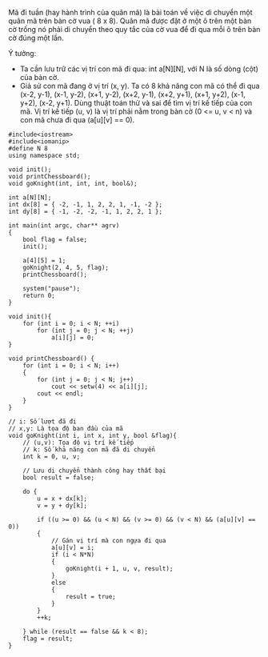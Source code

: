 Mã đi tuần (hay hành trình của quân mã) là bài toán về việc di chuyển một quân mã trên bàn cờ vua ( 8 x 8). Quân mã được đặt ở một ô trên một bàn cờ trống nó phải di chuyển theo quy tắc của cờ vua để đi qua mỗi ô trên bàn cờ đúng một lần.

Ý tưởng:
+ Ta cần lưu trữ các vị trí con mã đi qua: int a[N][N], với N là số dòng (cột) của bàn cờ.
+ Giả sử con mã đang ở vị trí (x, y). Ta có 8 khả năng  con mã có thể đi qua (x-2, y-1), (x-1, y-2), (x+1, y-2), (x+2, y-1), (x+2, y+1), (x+1, y+2), (x-1, y+2), (x-2, y+1). Dùng thuật toán thử và sai để tìm vị trí kế tiếp của con mã. Vị trí kế tiếp (u, v) là vị trí phải nằm trong bàn cờ (0 <= u, v < n) và con mã chưa đi qua (a[u][v] == 0).

```
#include<iostream>
#include<iomanip>
#define N 8
using namespace std;

void init();
void printChessboard();
void goKnight(int, int, int, bool&);

int a[N][N];
int dx[8] = { -2, -1, 1, 2, 2, 1, -1, -2 };
int dy[8] = { -1, -2, -2, -1, 1, 2, 2, 1 };

int main(int argc, char** agrv)
{
	bool flag = false;
	init();

	a[4][5] = 1;
	goKnight(2, 4, 5, flag);
	printChessboard();

	system("pause");
	return 0;
}

void init(){
	for (int i = 0; i < N; ++i)
		for (int j = 0; j < N; ++j)
			a[i][j] = 0;
}

void printChessboard() {
	for (int i = 0; i < N; i++)
	{
		for (int j = 0; j < N; j++)
			cout << setw(4) << a[i][j];
		cout << endl;
	}
}

// i: Số lượt đã đi
// x,y: Là tọa độ ban đầu của mã
void goKnight(int i, int x, int y, bool &flag){
	// (u,v): Tọa độ vị trí kế tiếp
	// k: Số khả năng con mã đã di chuyển
	int k = 0, u, v;

	// Lưu di chuyển thành công hay thất bại
	bool result = false;
	
	do {
		u = x + dx[k];
		v = y + dy[k];

		if ((u >= 0) && (u < N) && (v >= 0) && (v < N) && (a[u][v] == 0))
		{
			// Gán vị trí mà con ngựa đi qua
			a[u][v] = i;
			if (i < N*N)
			{
				goKnight(i + 1, u, v, result);
			}
			else
			{
				result = true;
			}
		}
		++k;

	} while (result == false && k < 8);
	flag = result;
}
```

